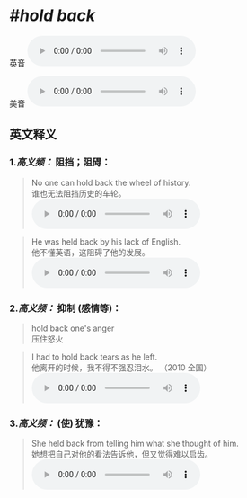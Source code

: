# ***\#hold back*** 
英音
<audio src="./media/hold back1_AAC.aac" controls="controls"></audio>

美音
<audio src="./media/hold back2_AAC.aac" controls="controls"></audio>



  

英文释义
---
### 1.*高义频：* **阻挡；阻碍：**  

 > No one can hold back the wheel of history.   
 > 谁也无法阻挡历史的车轮。    
<audio src="./media/hold-22.aac" controls="controls"></audio>

 > He was held back by his lack of English.  
 > 他不懂英语，这阻碍了他的发展。    
<audio src="./media/hold-23.aac" controls="controls"></audio>

### 2.*高义频：* **抑制 (感情等)：**  

 > hold back one's anger  
 > 压住怒火    

 > I had to hold back tears as he left.  
 > 他离开的时候，我不得不强忍泪水。  （2010 全国）  
<audio src="./media/hold-24.aac" controls="controls"></audio>

### 3.*高义频：* **(使) 犹豫：**  

 > She held back from telling him what she thought of him.  
 > 她想把自己对他的看法告诉他，但又觉得难以启齿。    
<audio src="./media/hold-25.aac" controls="controls"></audio>


